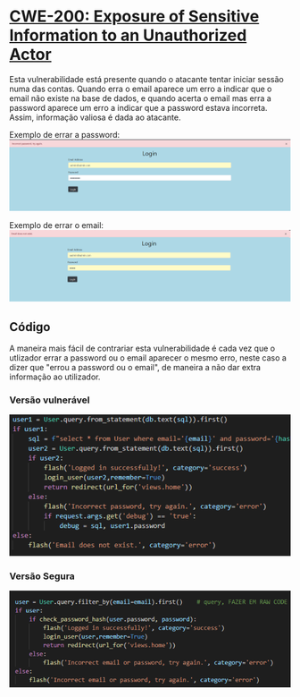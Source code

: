 # [CWE-200:  Exposure of Sensitive Information to an Unauthorized Actor](https://cwe.mitre.org/data/definitions/200.html)

Esta vulnerabilidade está presente quando o atacante tentar iniciar sessão numa das contas. Quando erra o email aparece um erro a indicar que o email não existe na base de dados, e quando acerta o email mas erra a password aparece um erro a indicar que a password estava incorreta. Assim, informação valiosa é dada ao atacante.

Exemplo de errar a password:
![Exemplo de ataque](assets/UnauthorizedActor1.png)

Exemplo de errar o email:
![Exemplo de ataque](assets/UnauthorizedActor2.png)

## Código

A maneira mais fácil de contrariar esta vulnerabilidade é cada vez que o utlizador errar a password ou o email aparecer o mesmo erro, neste caso a dizer que "errou a password ou o email", de maneira a não dar extra informação ao utilizador.

### Versão vulnerável
![Código vulnerável](assets/UnauthorizedActor3.png)

### Versão Segura
![Código corrigido](assets/UnauthorizedActor4.png)
